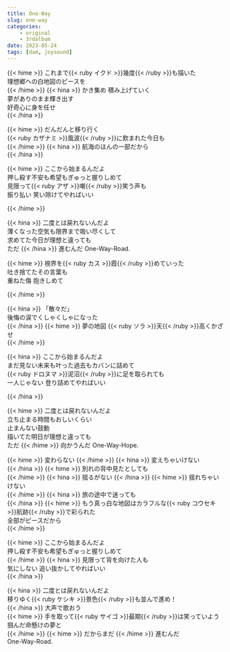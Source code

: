 ```yaml
---
title: One-Way
slug: one-way
categories:
    - original
    - 3rdalbum
date: 2023-05-24
tags: [dam, joysound]
---
```


{{< hime >}}
これまで{{< ruby イクド >}}幾度{{< /ruby >}}も描いた  
理想郷への白地図のピースを  
{{< /hime >}}
{{< hina >}}
かき集め 積み上げていく  
夢がありのまま輝き出す  
好奇心に身を任せ  
{{< /hina >}}

{{< hime >}}
だんだんと移り行く  
{{< ruby カザナミ >}}風波{{< /ruby >}}に飲まれた今日も  
{{< /hime >}}
{{< hina >}}
航海のほんの一部だから  
{{< /hina >}}

{{< hime >}}
ここから始まるんだよ  
押し殺す不安も希望もぎゅっと握りしめて  
見限って{{< ruby アザ >}}嘲{{< /ruby >}}笑う声も  
振り払い 笑い除けてやればいい  

{{< /hime >}}

{{< hina >}}
二度とは戻れないんだよ  
薄くなった空気も限界まで吸い尽くして  
求めてた今日が理想と違っても  
ただ
{{< /hina >}}
進むんだ One-Way-Road.  

{{< hime >}}
視界を{{< ruby カス >}}霞{{< /ruby >}}めていった  
吐き捨てたその言葉も  
重ねた傷 抱きしめて  

{{< /hime >}}

{{< hina >}}
「散々だ」  
後悔の涙でくしゃくしゃになった  
{{< /hina >}}
{{< hime >}}
夢の地図 {{< ruby ソラ >}}天{{< /ruby >}}高くかざせ  
{{< /hime >}}

{{< hina >}}
ここから始まるんだよ  
まだ見ない未来も叶った過去もカバンに詰めて  
{{< ruby ドロヌマ >}}泥沼{{< /ruby >}}に足を取られても  
一人じゃない 登り詰めてやればいい  

{{< /hina >}}

{{< hime >}}
二度とは戻れないんだよ  
立ち止まる時間もおしいくらい  
止まんない鼓動  
描いてた明日が理想と違っても  
ただ
{{< /hime >}}
向かうんだ One-Way-Hope.  

{{< hime >}}
変わらない 
{{< /hime >}}
{{< hina >}}
変えちゃいけない  
{{< /hina >}}
{{< hime >}}
別れの背中見たとしても  
{{< /hime >}}
{{< hina >}}
揺るがない 
{{< /hina >}}
{{< hime >}}
揺れちゃいけない  
{{< /hime >}}
{{< hina >}}
旅の途中で迷っても  
{{< /hina >}}
{{< hime >}}
もう真っ白な地図はカラフルな{{< ruby コウセキ >}}航跡{{< /ruby >}}で彩られた  
全部がピースだから  
{{< /hime >}}

{{< hime >}}
ここから始まるんだよ  
押し殺す不安も希望もぎゅっと握りしめて  
{{< /hime >}}
{{< hina >}}
見限って背を向けた人も  
気にしない 追い抜かしてやればいい  
{{< /hina >}}

{{< hina >}}
二度とは戻れないんだよ  
移りゆく{{< ruby ケシキ >}}景色{{< /ruby >}}も並んで進め！  
{{< /hina >}}
大声で歌おう  
{{< hime >}}
手を取って{{< ruby サイゴ >}}最期{{< /ruby >}}は笑っていよう  
掴んだ命懸けの夢と  
{{< /hime >}}
{{< hime >}}
だからまだ
{{< /hime >}}
進むんだ  
One-Way-Road.  